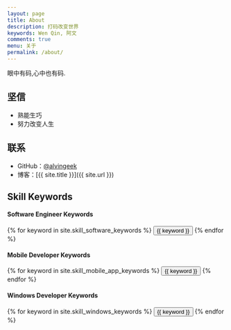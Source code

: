 ```yaml
---
layout: page
title: About
description: 打码改变世界
keywords: Wen Qin, 阿文
comments: true
menu: 关于
permalink: /about/
---
```


眼中有码,心中也有码.

## 坚信

* 熟能生巧
* 努力改变人生

## 联系

* GitHub：[@alvingeek](https://github.com/alvingeek)
* 博客：[{{ site.title }}]({{ site.url }})

## Skill Keywords

#### Software Engineer Keywords
<div class="btn-inline">
    {% for keyword in site.skill_software_keywords %}
    <button class="btn btn-outline" type="button">{{ keyword }}</button>
    {% endfor %}
</div>

#### Mobile Developer Keywords
<div class="btn-inline">
    {% for keyword in site.skill_mobile_app_keywords %}
    <button class="btn btn-outline" type="button">{{ keyword }}</button>
    {% endfor %}
</div>

#### Windows Developer Keywords
<div class="btn-inline">
    {% for keyword in site.skill_windows_keywords %}
    <button class="btn btn-outline" type="button">{{ keyword }}</button>
    {% endfor %}
</div>
